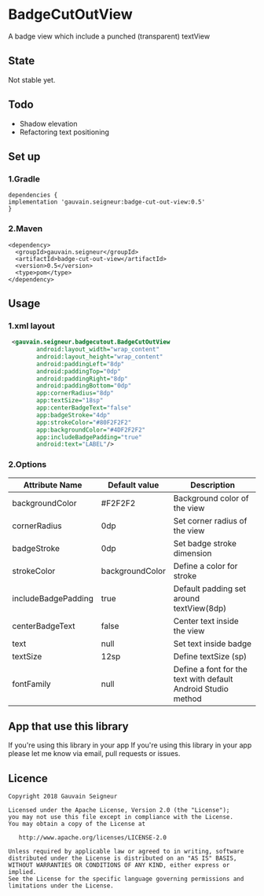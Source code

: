 # BadgeCutOutView
A badge view which include a punched (transparent) textView

## State
Not stable yet.

## Todo
* Shadow elevation
* Refactoring text positioning

## Set up
### 1.Gradle 
```
dependencies {
implementation 'gauvain.seigneur:badge-cut-out-view:0.5'
}
```
### 2.Maven
```maven
<dependency>
  <groupId>gauvain.seigneur</groupId>
  <artifactId>badge-cut-out-view</artifactId>
  <version>0.5</version>
  <type>pom</type>
</dependency>
```
## Usage
### 1.xml layout 
```xml
 <gauvain.seigneur.badgecutout.BadgeCutOutView
        android:layout_width="wrap_content"
        android:layout_height="wrap_content"
        android:paddingLeft="8dp"
        android:paddingTop="0dp"
        android:paddingRight="8dp"
        android:paddingBottom="0dp"
        app:cornerRadius="8dp"
        app:textSize="18sp"
        app:centerBadgeText="false"
        app:badgeStroke="4dp"
        app:strokeColor="#80F2F2F2"
        app:backgroundColor="#4DF2F2F2"
        app:includeBadgePadding="true"
        android:text="LABEL"/>
```
### 2.Options 
| Attribute Name| Default value | Description  |
| ------------- | ------------- | -------------|
| backgroundColor|#F2F2F2|Background color of the view|
| cornerRadius|0dp|Set corner radius of the view|
| badgeStroke|0dp|Set badge stroke dimension|
| strokeColor|backgroundColor|Define a color for stroke |
| includeBadgePadding|true|Default padding set around textView(8dp)|
| centerBadgeText|false|Center text inside the view|
| text|null|Set text inside badge|
| textSize|12sp|Define textSize (sp)|
| fontFamily|null|Define a font for the text with default Android Studio method|

## App that use this library
If you're using this library in your app If you're using this library in your app please let me know via email, pull requests or issues.

## Licence
```
Copyright 2018 Gauvain Seigneur

Licensed under the Apache License, Version 2.0 (the "License");
you may not use this file except in compliance with the License.
You may obtain a copy of the License at

   http://www.apache.org/licenses/LICENSE-2.0

Unless required by applicable law or agreed to in writing, software
distributed under the License is distributed on an "AS IS" BASIS,
WITHOUT WARRANTIES OR CONDITIONS OF ANY KIND, either express or implied.
See the License for the specific language governing permissions and
limitations under the License.
```
